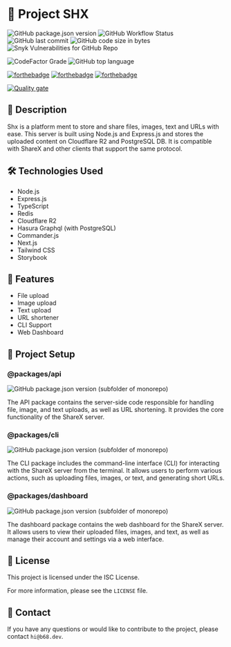 # 🚀 **Project SHX**

![GitHub package.json version](https://img.shields.io/github/package-json/v/BRAVO68WEB/shx?logo=npm&style=for-the-badge)
![GitHub Workflow Status](https://img.shields.io/github/actions/workflow/status/bravo68web/shx/build-image.yaml?style=for-the-badge)
![GitHub last commit](https://img.shields.io/github/last-commit/bravo68web/shx?style=for-the-badge)
![GitHub code size in bytes](https://img.shields.io/github/languages/code-size/bravo68web/shx?style=for-the-badge)
![Snyk Vulnerabilities for GitHub Repo](https://img.shields.io/snyk/vulnerabilities/github/bravo68web/shx?style=for-the-badge)

![CodeFactor Grade](https://img.shields.io/codefactor/grade/github/BRAVO68WEB/shx?logo=codefactor&style=for-the-badge)
![GitHub top language](https://img.shields.io/github/languages/top/bravo68web/shx?style=for-the-badge)

[![forthebadge](https://forthebadge.com/images/badges/made-with-typescript.svg)](https://forthebadge.com)
[![forthebadge](https://forthebadge.com/images/badges/powered-by-black-magic.svg)](https://forthebadge.com)
[![forthebadge](https://forthebadge.com/images/badges/built-with-love.svg)](https://forthebadge.com)

[![Quality gate](https://sonarcloud.io/api/project_badges/quality_gate?project=BRAVO68WEB_shx)](https://sonarcloud.io/summary/new_code?id=BRAVO68WEB_shx)

## 📝 Description

Shx is a platform ment to store and share files, images, text and URLs with ease. This server is built using Node.js and Express.js and stores the uploaded content on Cloudflare R2 and PostgreSQL DB. It is compatible with ShareX and other clients that support the same protocol.

## 🛠️ Technologies Used

- Node.js
- Express.js
- TypeScript
- Redis
- Cloudflare R2
- Hasura Graphql (with PostgreSQL)
- Commander.js
- Next.js
- Tailwind CSS
- Storybook

## 🚀 Features

- File upload
- Image upload
- Text upload
- URL shortener
- CLI Support
- Web Dashboard

## 🎁 Project Setup

### @packages/api

![GitHub package.json version (subfolder of monorepo)](https://img.shields.io/github/package-json/v/BRAVO68WEB/shx?filename=packages%2Fapi%2Fpackage.json&logo=npm&style=for-the-badge)

The API package contains the server-side code responsible for handling file, image, and text uploads, as well as URL shortening. It provides the core functionality of the ShareX server.

### @packages/cli

![GitHub package.json version (subfolder of monorepo)](https://img.shields.io/github/package-json/v/BRAVO68WEB/shx?filename=packages%2Fcli%2Fpackage.json&logo=npm&style=for-the-badge)

The CLI package includes the command-line interface (CLI) for interacting with the ShareX server from the terminal. It allows users to perform various actions, such as uploading files, images, or text, and generating short URLs.

### @packages/dashboard

![GitHub package.json version (subfolder of monorepo)](https://img.shields.io/github/package-json/v/BRAVO68WEB/shx?filename=packages%2Fdashboard%2Fpackage.json&logo=npm&style=for-the-badge)

The dashboard package contains the web dashboard for the ShareX server. It allows users to view their uploaded files, images, and text, as well as manage their account and settings via a web interface.

## 📝 License

This project is licensed under the ISC License.

For more information, please see the `LICENSE` file.

## 📧 Contact

If you have any questions or would like to contribute to the project, please
contact `hi@b68.dev`.
